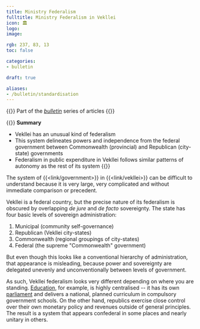 ```yaml
---
title: Ministry Federalism
fulltitle: Ministry Federalism in Vekllei
icon: 🏛️
logo:
image:

rgb: 237, 83, 13
toc: false

categories:
- bulletin

draft: true

aliases:
- /bulletin/standardisation
---
```

{{<note series>}}
 Part of the *[bulletin](/bulletin/)* series of articles
{{</note>}}

{{<note panel>}}
**Summary**

* Vekllei has an unusual kind of federalism
* This system delineates powers and independence from the federal government between Commonwealth (provincial) and Republican (city-state) governments
* Federalism in public expenditure in Vekllei follows similar patterns of autonomy as the rest of its system
{{</note>}}

The system of {{<link/government>}} in {{<link/vekllei>}} can be difficult to understand because it is very large, very complicated and without immediate comparison or precedent.

Vekllei is a federal country, but the precise nature of its federalism is obscured by overlapping *de jure* and *de facto* sovereignty. The state has four basic levels of sovereign administration:

1. Municipal (community self-governance)
2. Republican (Vekllei city-states)
3. Commonwealth (regional groupings of city-states)
4. Federal (the supreme "Commonwealth" government)

But even though this looks like a conventional hierarchy of administration, that appearance is misleading, because power and sovereignty are delegated unevenly and unconventionally between levels of government.

As such, Vekllei federalism looks very different depending on where you are standing. [Education](/education/), for example, is highly centralised -- it has its own [parliament](/parliaments/) and delivers a national, planned curriculum in compulsory government schools. On the other hand, republics exercise close control over their own monetary policy and revenues outside of general principles. The result is a system that appears confederal in some places and nearly unitary in others.


